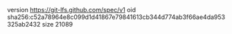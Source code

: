 version https://git-lfs.github.com/spec/v1
oid sha256:c52a78964e8c099d1d41867e79841613cb344d774ab3f66ae4da953325ab2432
size 21089
